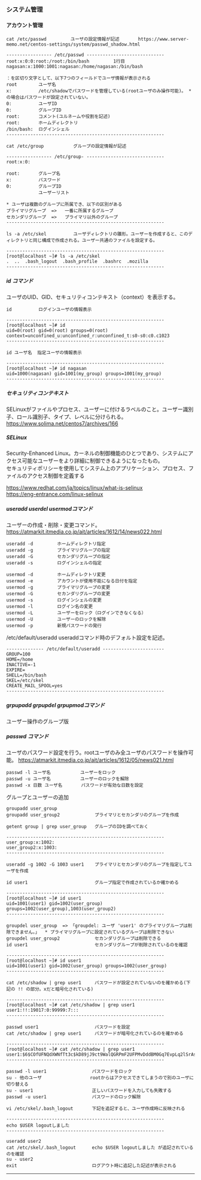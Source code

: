 ### システム管理

#### アカウント管理

```
cat /etc/passwd         ユーザの設定情報が記述       https://www.server-memo.net/centos-settings/system/passwd_shadow.html

----------------- /etc/passwd -----------------------------
root:x:0:0:root:/root:/bin/bash         1行目
nagasan:x:1000:1001:nagasan:/home/nagasan:/bin/bash

：を区切り文字として、以下7つのフィールドでユーザ情報が表示される
root        ユーザ名
x:          /etc/shadowでパスワードを管理している(rootユーザのみ操作可能)。 *の場合はパスワードが設定されていない。
0:          ユーザID
0:          グループID
root:       コメント(ユルネームや役割を記述)
root:       ホームディレクトリ
/bin/bash:  ログインシェル
-----------------------------------------------------------

cat /etc/group           グループの設定情報が記述

----------------- /etc/group- -----------------------------
root:x:0:

root:       グループ名
x:          パスワード
0:          グループID
            ユーザーリスト

* ユーザは複数のグループに所属でき、以下の区別がある
プライマリグループ  =>   一番に所属するグループ
セカンダリグループ  =>   プライマリ以外のグループ
-----------------------------------------------------------

ls -a /etc/skel          ユーザディレクトリの雛形。ユーザーを作成すると、このディレクトリと同じ構成で作成される。ユーザー共通のファイルを設定する。

-----------------------------------------------------------
[root@localhost ~]# ls -a /etc/skel
.  ..  .bash_logout  .bash_profile  .bashrc  .mozilla
-----------------------------------------------------------
```

##### id コマンド

ユーザのUID、GID、セキュリティコンテキスト（context）を表示する。  

```
id          ログインユーザの情報表示

-----------------------------------------------------------
[root@localhost ~]# id
uid=0(root) gid=0(root) groups=0(root) context=unconfined_u:unconfined_r:unconfined_t:s0-s0:c0.c1023
-----------------------------------------------------------

id ユーザ名  指定ユーザの情報表示

-----------------------------------------------------------
[root@localhost ~]# id nagasan
uid=1000(nagasan) gid=1001(my_group) groups=1001(my_group)
-----------------------------------------------------------
```

##### セキュリティコンテキスト

SELinuxがファイルやプロセス、ユーザーに付けるラベルのこと。ユーザー識別子、ロール識別子、タイプ、レベルに分けられる。  
https://www.solima.net/centos7/archives/166

##### SELinux

Security-Enhanced Linux。カーネルの制御機能のひとつであり、システムにアクセス可能なユーザーをより詳細に制御できるようになったもの。  
セキュリティポリシーを使用してシステム上のアプリケーション、プロセス、ファイルのアクセス制御を定義する  

https://www.redhat.com/ja/topics/linux/what-is-selinux  
https://eng-entrance.com/linux-selinux

##### useradd userdel usermodコマンド

ユーザーの作成・削除・変更コマンド。  
https://atmarkit.itmedia.co.jp/ait/articles/1612/14/news022.html

```
useradd -d         ホームディレクトリ指定
useradd -g         プライマリグループの指定
useradd -G         セカンダリグループの指定
useradd -s         ログインシェルの指定

usermod -d         ホームディレクトリ変更
usermod -e         アカウントが使用不能になる日付を指定
usermod -g         プライマリグループの変更
usermod -G         セカンダリグループの変更
usermod -s         ログインシェルの変更
usermod -l         ログイン名の変更
usermod -L         ユーザーをロック（ログインできなくなる）
usermod -U         ユーザーのロックを解除
usermod -p         新規パスワードの発行
```

/etc/default/useradd    useraddコマンド時のデフォルト設定を記述。

```
-------------- /etc/default/useradd -----------------------
GROUP=100
HOME=/home
INACTIVE=-1
EXPIRE=
SHELL=/bin/bash
SKEL=/etc/skel
CREATE_MAIL_SPOOL=yes
-----------------------------------------------------------
```

##### grpupadd grpupdel grpupmodコマンド

ユーザー操作のグループ版

##### passwd コマンド

ユーザのパスワード設定を行う。rootユーザのみ全ユーザのパスワードを操作可能。
https://atmarkit.itmedia.co.jp/ait/articles/1612/05/news021.html

```
passwd -l ユーザ名           ユーザーをロック
passwd -u ユーザ名           ユーザーのロックを解除
passwd -x 日数 ユーザ名       パスワードが有効な日数を設定
```

グループとユーザーの追加

```
groupadd user_group
groupadd user_group2             プライマリとセカンダリのグループを作成

getent group | grep user_group   グループのIDを調べておく

-----------------------------------------------------------
user_group:x:1002:
user_group2:x:1003:
-----------------------------------------------------------

useradd -g 1002 -G 1003 user1    プライマリとセカンダリのグループを指定してユーザを作成

id user1                         グループ指定で作成されているか確かめる

-----------------------------------------------------------
[root@localhost ~]# id user1
uid=1001(user1) gid=1002(user_group) groups=1002(user_group),1003(user_group2)
-----------------------------------------------------------

groupdel user_group  => 「groupdel: ユーザ 'user1' のプライマリグループは削除できません。」  * プライマリグループに設定されているグループは削除できない
groupdel user_group2             セカンダリグループは削除できる
id user1                         セカンダリグループが削除されているのを確認

-----------------------------------------------------------
[root@localhost ~]# id user1
uid=1001(user1) gid=1002(user_group) groups=1002(user_group)
-----------------------------------------------------------

cat /etc/shadow | grep user1     パスワードが設定されていないのを確かめる(下記の !! の部分。xだと暗号化されている)

-----------------------------------------------------------
[root@localhost ~]# cat /etc/shadow | grep user1
user1:!!:19017:0:99999:7:::
-----------------------------------------------------------

passwd user1                     パスワードを設定
cat /etc/shadow | grep user1     パスワードが暗号化されているのを確かめる

-----------------------------------------------------------
[root@localhost ~]# cat /etc/shadow | grep user1
user1:$6$COfUFNQdXWNfTt3c$kD89jJ9ct9WalQGRPmF2UFPMvDddBM0Gq7EvpLq2lSrAshU.hbqxMPkD9ZbWNaD8eTdem5diav0uVbcLQBUNM/:19017:0:99999:7:::
-----------------------------------------------------------

passwd -l user1                 パスワードをロック
su - 他のユーザ                  rootからはアクセスできてしまうので別のユーザに切り替える
su - user1                      正しいパスワードを入力しても失敗する
passwd -u user1                 パスワードのロック解除

vi /etc/skel/.bash_logout       下記を追記すると、ユーザ作成時に反映される

-----------------------------------------------------------
echo $USER logoutしました
-----------------------------------------------------------

useradd user2
cat /etc/skel/.bash_logout      echo $USER logoutしました が追記されているのを確認
su - user2
exit                            ログアウト時に追記した記述が表示される
```

<hr>